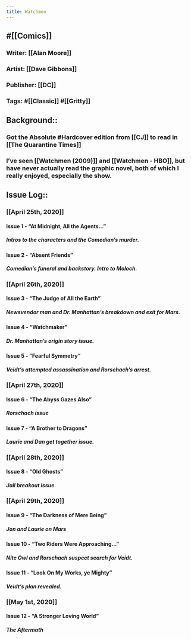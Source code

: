 ```yaml
---
title: Watchmen
---
```


## #[[Comics]]
### Writer: [[Alan Moore]]

### Artist: [[Dave Gibbons]]

### Publisher: [[DC]]

### Tags: #[[Classic]] #[[Gritty]]

## Background::
### Got the Absolute #Hardcover edition from [[CJ]] to read in [[The Quarantine Times]]

### I’ve seen [[Watchmen (2009)]] and [[Watchmen - HBO]], but have never actually read the graphic novel, both of which I really enjoyed, especially the show. 

## Issue Log::
### [[April 25th, 2020]]
#### Issue 1 - “At Midnight, All the Agents...”
##### Intros to the characters and the Comedian’s murder. 

#### Issue 2 - “Absent Friends”
##### Comedian’s funeral and backstory. Intro to Moloch. 

### [[April 26th, 2020]]
#### Issue 3 - “The Judge of All the Earth”
##### Newsvendor man and Dr. Manhattan’s breakdown and exit for Mars. 

#### Issue 4 - “Watchmaker”
##### Dr. Manhattan’s origin story issue. 

#### Issue 5 - “Fearful Symmetry”
##### Veidt’s attempted assassination and Rorschach’s arrest. 

### [[April 27th, 2020]]
#### Issue 6 - “The Abyss Gazes Also”
##### Rorschach issue

#### Issue 7 - “A Brother to Dragons”
##### Laurie and Dan get together issue. 

### [[April 28th, 2020]]
#### Issue 8 - “Old Ghosts”
##### Jail breakout issue.

### [[April 29th, 2020]]
#### Issue 9 - “The Darkness of Mere Being”
##### Jon and Laurie on Mars

#### Issue 10 - “Two Riders Were Approaching...”
##### Nite Owl and Rorschach suspect search for Veidt. 

#### Issue 11 - “Look On My Works, ye Mighty”
##### Veidt’s plan revealed. 

### [[May 1st, 2020]]
#### Issue 12 - “A Stronger Loving World”
##### The Aftermath
